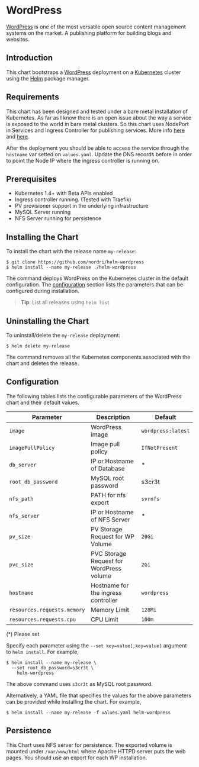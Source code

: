 # WordPress

[WordPress](https://wordpress.org/) is one of the most versatile open source content management systems on the market. A publishing platform for building blogs and websites.

## Introduction

This chart bootstraps a [WordPress](https://wordpress.org/) deployment on a [Kubernetes](http://kubernetes.io) cluster using the [Helm](https://helm.sh) package manager.

## Requirements

This chart has been designed and tested under a bare metal installation of Kubernetes. As far as I know there is an open issue about the way a service is exposed to the world in bare metal clusters. So this chart uses NodePort in Services and Ingress Controller for publishing services. More info [here](https://github.com/kubernetes/ingress/issues/17) and [here](https://medium.com/@rothgar/exposing-services-using-ingress-with-on-prem-kubernetes-clusters-f413d87b6d34#.c67kqh60k). 

After the deployment you should be able to access the service through the `hostname` var setted on `values.yaml`. Update the DNS records before in order to point the Node IP where the ingress controller is running on.

## Prerequisites

- Kubernetes 1.4+ with Beta APIs enabled
- Ingress controller running. (Tested with Traefik)
- PV provisioner support in the underlying infrastructure
- MySQL Server running
- NFS Server running for persistence

## Installing the Chart

To install the chart with the release name `my-release`:

```console
$ git clone https://github.com/nordri/helm-wordpress
$ helm install --name my-release ./helm-wordpress
```

The command deploys WordPress on the Kubernetes cluster in the default configuration. The [configuration](#configuration) section lists the parameters that can be configured during installation.

> **Tip**: List all releases using `helm list`

## Uninstalling the Chart

To uninstall/delete the `my-release` deployment:

```console
$ helm delete my-release
```

The command removes all the Kubernetes components associated with the chart and deletes the release.

## Configuration

The following tables lists the configurable parameters of the WordPress chart and their default values.

| Parameter                            | Description                              | Default                                                    |
| -------------------------------      | -------------------------------          | ---------------------------------------------------------- |
| `image`                              | WordPress image                          | `wordpress:latest`                                         |
| `imagePullPolicy`                    | Image pull policy                        | `IfNotPresent`                                             |
| `db_server`                          | IP or Hostname of Database               | *                                                          |
| `root_db_password`                   | MySQL root password                      | s3cr3t                                                     |
| `nfs_path`                           | PATH for nfs export                      | `svrnfs`                                                   |
| `nfs_server`                         | IP or Hostname of NFS Server             | *                                                          |
| `pv_size`                            | PV Storage Request for WP Volume         | `20Gi`                                                     |
| `pvc_size`                           | PVC Storage Request for WordPress volume | `2Gi`                                                      |
| `hostname`                           | Hostname for the ingress controller      | `wordpress`                                                |
| `resources.requests.memory`          | Memory Limit                             | `128Mi`                                                    |
| `resources.requests.cpu`             | CPU Limit                                | `100m`                                                     |

(*) Please set

Specify each parameter using the `--set key=value[,key=value]` argument to `helm install`. For example,

```console
$ helm install --name my-release \
  --set root_db_password=s3cr3t \
    helm-wordpress
```

The above command uses `s3cr3t` as MySQL root password.

Alternatively, a YAML file that specifies the values for the above parameters can be provided while installing the chart. For example,

```console
$ helm install --name my-release -f values.yaml helm-wordpress
```

## Persistence

This Chart uses NFS server for persistence. The exported volume is mounted under `/var/www/html` where Apache HTTPD server puts the web pages. You should use an export for each WP installation.
